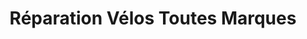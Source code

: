 ---
title: "Réparation Vélos Toutes Marques"
url: /saint-martin-de-fontenay/reparation-velos-toutes-marques/
shop: Fahrrad
---